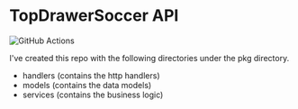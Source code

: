 # TopDrawerSoccer API

![GitHub Actions](https://github.com/jedi-knights/tds-api/workflows/build/badge.svg)





I've created this repo with the following directories under the pkg directory.

* handlers (contains the http handlers)
* models (contains the data models)
* services (contains the business logic)

